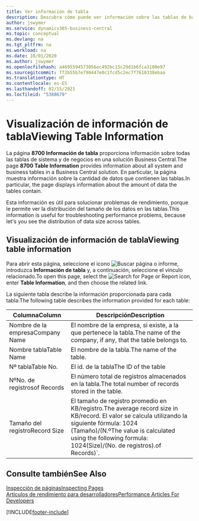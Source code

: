 ```yaml
---
title: Ver información de tabla
description: Descubra cómo puede ver información sobre las tablas de bases de datos directamente desde la interfaz del cliente en Business Central.
author: jswymer
ms.service: dynamics365-business-central
ms.topic: conceptual
ms.devlang: na
ms.tgt_pltfrm: na
ms.workload: na
ms.date: 10/01/2020
ms.author: jswymer
ms.openlocfilehash: a4695594573056ec492bc15c29d1b6fca3100e97
ms.sourcegitcommit: ff2b55b7e790447e0c1fcd5c2ec7f7610338ebaa
ms.translationtype: HT
ms.contentlocale: es-ES
ms.lasthandoff: 02/15/2021
ms.locfileid: "5388679"
---
```

# <a name="viewing-table-information"></a><span data-ttu-id="a69cd-103">Visualización de información de tabla</span><span class="sxs-lookup"><span data-stu-id="a69cd-103">Viewing Table Information</span></span>

<span data-ttu-id="a69cd-104">La página **8700 Información de tabla** proporciona información sobre todas las tablas de sistema y de negocios en una solución Business Central.</span><span class="sxs-lookup"><span data-stu-id="a69cd-104">The page **8700 Table Information** provides information about all system and business tables in a Business Central solution.</span></span> <span data-ttu-id="a69cd-105">En particular, la página muestra información sobre la cantidad de datos que contienen las tablas.</span><span class="sxs-lookup"><span data-stu-id="a69cd-105">In particular, the page displays information about the amount of data the tables contain.</span></span>

<span data-ttu-id="a69cd-106">Esta información es útil para solucionar problemas de rendimiento, porque le permite ver la distribución del tamaño de los datos en las tablas.</span><span class="sxs-lookup"><span data-stu-id="a69cd-106">This information is useful for troubleshooting performance problems, because let's you see the distribution of data size across tables.</span></span>

## <a name="viewing-table-information"></a><span data-ttu-id="a69cd-107">Visualización de información de tabla</span><span class="sxs-lookup"><span data-stu-id="a69cd-107">Viewing table information</span></span>

<span data-ttu-id="a69cd-108">Para abrir esta página, seleccione el icono ![Buscar página o informe](media/ui-search/search_small.png "Icono Buscar página o informe"), introduzca **Información de tabla** y, a continuación, seleccione el vínculo relacionado.</span><span class="sxs-lookup"><span data-stu-id="a69cd-108">To open this page, select the ![Search for Page or Report](media/ui-search/search_small.png "Search for Page or Report icon") icon, enter **Table Information**, and then choose the related link.</span></span>

<span data-ttu-id="a69cd-109">La siguiente tabla describe la información proporcionada para cada tabla:</span><span class="sxs-lookup"><span data-stu-id="a69cd-109">The following table describes the information provided for each table:</span></span>

|<span data-ttu-id="a69cd-110">Columna</span><span class="sxs-lookup"><span data-stu-id="a69cd-110">Column</span></span>|<span data-ttu-id="a69cd-111">Descripción</span><span class="sxs-lookup"><span data-stu-id="a69cd-111">Description</span></span>|
|------|-----------|
|<span data-ttu-id="a69cd-112">Nombre de la empresa</span><span class="sxs-lookup"><span data-stu-id="a69cd-112">Company Name</span></span>|<span data-ttu-id="a69cd-113">El nombre de la empresa, si existe, a la que pertenece la tabla.</span><span class="sxs-lookup"><span data-stu-id="a69cd-113">The name of the company, if any, that the table belongs to.</span></span>|
|<span data-ttu-id="a69cd-114">Nombre tabla</span><span class="sxs-lookup"><span data-stu-id="a69cd-114">Table Name</span></span>|<span data-ttu-id="a69cd-115">El nombre de la tabla.</span><span class="sxs-lookup"><span data-stu-id="a69cd-115">The name of the table.</span></span>|
|<span data-ttu-id="a69cd-116">Nº tabla</span><span class="sxs-lookup"><span data-stu-id="a69cd-116">Table No.</span></span>|<span data-ttu-id="a69cd-117">El id. de la tabla</span><span class="sxs-lookup"><span data-stu-id="a69cd-117">The ID of the table</span></span>|
|<span data-ttu-id="a69cd-118">Nº</span><span class="sxs-lookup"><span data-stu-id="a69cd-118">No.</span></span> <span data-ttu-id="a69cd-119">de registros</span><span class="sxs-lookup"><span data-stu-id="a69cd-119">of Records</span></span>|<span data-ttu-id="a69cd-120">El número total de registros almacenados en la tabla.</span><span class="sxs-lookup"><span data-stu-id="a69cd-120">The total number of records stored in the table.</span></span>|
|<span data-ttu-id="a69cd-121">Tamaño del registro</span><span class="sxs-lookup"><span data-stu-id="a69cd-121">Record Size</span></span>|<span data-ttu-id="a69cd-122">El tamaño de registro promedio en KB/registro.</span><span class="sxs-lookup"><span data-stu-id="a69cd-122">The average record size in KB/record.</span></span> <span data-ttu-id="a69cd-123">El valor se calcula utilizando la siguiente fórmula: 1024 (Tamaño)/(N.º</span><span class="sxs-lookup"><span data-stu-id="a69cd-123">The value is calculated using the following formula: 1024(Size)/(No.</span></span> <span data-ttu-id="a69cd-124">de registros).</span><span class="sxs-lookup"><span data-stu-id="a69cd-124">of Records)\`.</span></span> |

## <a name="see-also"></a><span data-ttu-id="a69cd-125">Consulte también</span><span class="sxs-lookup"><span data-stu-id="a69cd-125">See Also</span></span>

[<span data-ttu-id="a69cd-126">Inspección de páginas</span><span class="sxs-lookup"><span data-stu-id="a69cd-126">Inspecting Pages</span></span>](across-inspect-page.md)  
[<span data-ttu-id="a69cd-127">Artículos de rendimiento para desarrolladores</span><span class="sxs-lookup"><span data-stu-id="a69cd-127">Performance Articles For Developers</span></span>](/dynamics365/business-central/dev-itpro/performance/performance-developer)  


[!INCLUDE[footer-include](includes/footer-banner.md)]